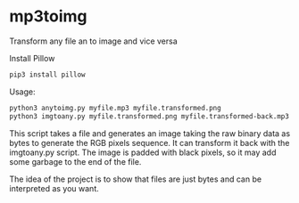 # mp3toimg
Transform any file an to image and vice versa


Install Pillow

```bash
pip3 install pillow
```

Usage:

```bash
python3 anytoimg.py myfile.mp3 myfile.transformed.png
python3 imgtoany.py myfile.transformed.png myfile.transformed-back.mp3
```
 
This script takes a file and generates an image taking the raw binary data as bytes to generate the RGB pixels sequence.
It can transform it back with the imgtoany.py script. The image is padded with black pixels, so it may add some garbage to the end of the file. 

The idea of the project is to show that files are just bytes and can be interpreted as you want.
